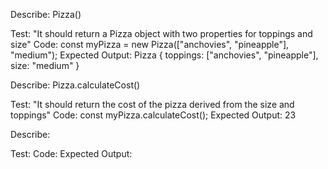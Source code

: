 Describe: Pizza()

Test: "It should return a Pizza object with two properties for toppings and size"
Code: const myPizza = new Pizza(["anchovies", "pineapple"], "medium");
Expected Output: Pizza { toppings: ["anchovies", "pineapple"], size: "medium" }

Describe: Pizza.calculateCost()

Test: "It should return the cost of the pizza derived from the size and toppings"
Code: const myPizza.calculateCost();
Expected Output: 23

Describe:

Test:
Code:
Expected Output:
